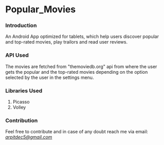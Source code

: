 # Popular_Movies


### Introduction

An Android App optimized for tablets, which help users discover popular and top-rated movies, play trailors
and read user reviews.


### API Used

The movies are fetched from "themoviedb.org" api from where the user gets the popular and the top-rated movies
depending on the option selected by the user in the settings menu.


### Libraries Used
  
  1. Picasso
  2. Volley
  

### Contribution

Feel free to contribute and in case of any doubt reach me via email: *arpitdec5@gmail.com*
